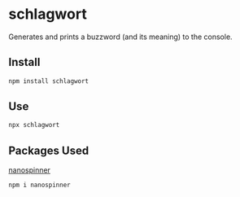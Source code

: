 # schlagwort

Generates and prints a buzzword (and its meaning) to the console.

## Install

```sh
npm install schlagwort
```

## Use

```sh
npx schlagwort
```

## Packages Used

[nanospinner](https://github.com/usmanyunusov/nanospinner)

```sh
npm i nanospinner
```
